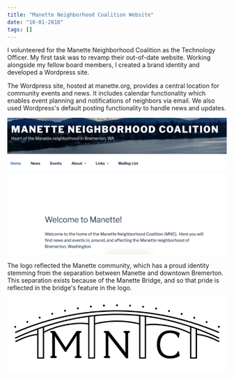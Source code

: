 ```yaml
---
title: "Manette Neighborhood Coalition Website"
date: "10-01-2018"
tags: []
---
```

I volunteered for the Manette Neighborhood Coalition as the Technology Officer.  My first task was to revamp their out-of-date website. Working alongside my fellow board members, I created a brand identity and developed a Wordpress site.

The Wordpress site, hosted at manette.org, provides a central location for community events and news. It includes calendar functionality which enables event planning and notifications of neighbors via email. We also used Wordpress's default posting functionality to handle news and updates.

![Manette Neighborhood Coalition website screenshot](./assets/mnc-site.png)

The logo reflected the Manette community, which has a proud identity stemming from the separation between Manette and downtown Bremerton. This separation exists because of the Manette Bridge, and so that pride is reflected in the bridge's feature in the logo.

![Manette Neighborhood Coalition logo](./assets/mnc-logo.png)